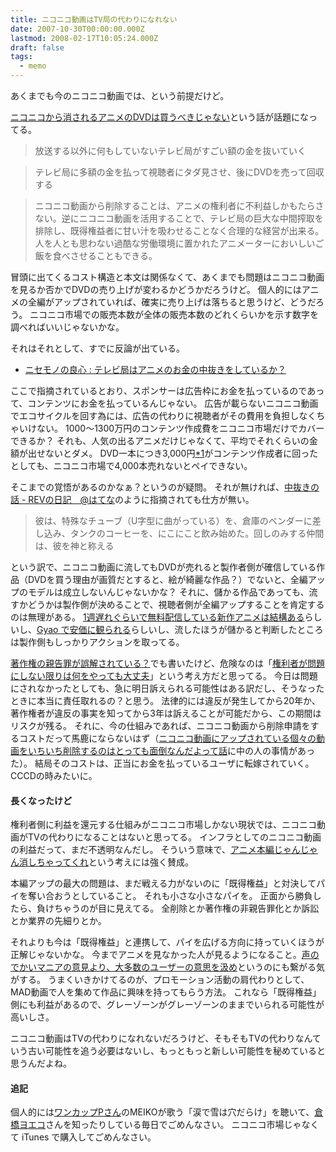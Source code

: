 ```yaml
---
title: ニコニコ動画はTV局の代わりになれない
date: 2007-10-30T00:00:00.000Z
lastmod: 2008-02-17T10:05:24.000Z
draft: false
tags:
  - memo
---
```


あくまでも今のニコニコ動画では、という前提だけど。

[ニコニコから消されるアニメのDVDは買うべきじゃない](http://d.hatena.ne.jp/pmoky/20071028/p1)という話が話題になってる。

> 放送する以外に何もしていないテレビ局がすごい額の金を抜いていく

> テレビ局に多額の金を払って視聴者にタダ見させ、後にDVDを売って回収する

> ニコニコ動画から削除することは、アニメの権利者に不利益しかもたらさない。逆にニコニコ動画を活用することで、テレビ局の巨大な中間搾取を排除し、既得権益者に甘い汁を吸わせることなく合理的な経営が出来る。人を人とも思わない過酷な労働環境に置かれたアニメーターにおいしいご飯を食べさせることもできる。

冒頭に出てくるコスト構造と本文は関係なくて、あくまでも問題はニコニコ動画を見るか否かでDVDの売り上げが変わるかどうかだろうけど。 個人的にはアニメの全編がアップされていれば、確実に売り上げは落ちると思うけど、どうだろう。 ニコニコ市場での販売本数が全体の販売本数のどれくらいかを示す数字を調べればいいじゃないかな。

それはそれとして、すでに反論が出ている。

- [ニセモノの良心 : テレビ局はアニメのお金の中抜きをしているか？](http://soulwarden.exblog.jp/6469132/)

ここで指摘されているとおり、スポンサーは広告枠にお金を払っているのであって、コンテンツにお金を払っているんじゃない。 広告が載らないニコニコ動画でエコサイクルを回す為には、広告の代わりに視聴者がその費用を負担しなくちゃいけない。 1000〜1300万円のコンテンツ作成費をニコニコ市場だけでカバーできるか？ それも、人気の出るアニメだけじゃなくて、平均でそれくらいの金額が出せないとダメ。 DVD一本につき3,000円[\*1](# "ちょっと多めな気がする")がコンテンツ作成者に回ったとしても、ニコニコ市場で4,000本売れないとペイできない。

そこまでの覚悟があるのかなぁ？というのが疑問。 それが無ければ、[中抜きの話 - REVの日記　@はてな](http://d.hatena.ne.jp/REV/20071030/p1)のように指摘されても仕方が無い。

> 彼は、特殊なチューブ（U字型に曲がっている）を、倉庫のベンダーに差し込み、タンクのコーヒーを、にこにこと飲み始めた。回しのみする仲間は、彼を神と称える

という訳で、ニコニコ動画に流してもDVDが売れると製作者側が確信している作品（DVDを買う理由が画質だとすると、絵が綺麗な作品？）でないと、全編アップのモデルは成立しないんじゃないかな？ それに、儲かる作品であっても、流すかどうかは製作側が決めることで、視聴者側が全編アップすることを肯定するのは無理がある。 [1週遅れぐらいで無料配信している新作アニメは結構ある](http://artifact-jp.com/2007/10/30/anime-businessmodel/)らしいし、[Gyao で安価に観られる](http://deztec.jp/design/07/10/29_Gyao.html)らしいし、流したほうが儲かると判断したところは製作側もしっかりアクションを取ってる。

[著作権の親告罪が誤解されている？](/posts/20071021/p01)でも書いたけど、危険なのは「[権利者が問題にしない限りは何をやっても大丈夫](http://d.hatena.ne.jp/pmoky/20071028/p2)」という考え方だと思ってる。 今日は問題にされなかったとしても、急に明日訴えられる可能性はある訳だし、そうなったときに本当に責任取れるの？と思う。 法律的には違反が発生してから20年か、著作権者が違反の事実を知ってから3年は訴えることが可能だから、この期間はリスクが残る。 それに、今の仕組みであれば、ニコニコ動画から削除申請をするコストだって馬鹿にならないはず（[ニコニコ動画にアップされている個々の動画をいちいち削除するのはとっても面倒なんだよって話](http://valisystem.seesaa.net/article/63456798.html)に中の人の事情があった）。 結局そのコストは、正当にお金を払っているユーザに転嫁されていく。CCCDの時みたいに。

#### 長くなったけど

権利者側に利益を還元する仕組みがニコニコ市場しかない現状では、ニコニコ動画がTVの代わりになることはないと思ってる。 インフラとしてのニコニコ動画の利益だって、まだ不透明なんだし。 そういう意味で、[アニメ本編じゃんじゃん消しちゃってくれ](http://d.hatena.ne.jp/taitoku/20071029)という考えには強く賛成。

本編アップの最大の問題は、まだ戦える力がないのに「既得権益」と対決してパイを奪い合おうとしていること。 それも小さな小さなパイを。 正面から勝負したら、負けちゃうのが目に見えてる。 全削除とか著作権の非親告罪化とか訴訟とか業界の先細りとか。

それよりも今は「既得権益」と連携して、パイを広げる方向に持っていくほうが正解じゃないかな。 今までアニメを見なかった人が見るようになること。[声のでかいマニアの意見より、大多数のユーザーの意思を汲め](http://d.hatena.ne.jp/magamin/20071030/p1)というのにも繋がる気がする。 うまくいきかけてるのが、プロモーション活動の肩代わりとして、MAD動画で人を集めて作品に興味を持ってもらう方法。 これなら「既得権益」側にも利益があるので、グレーゾーンがグレーゾーンのままでいられる可能性が高いしさ。

ニコニコ動画はTVの代わりになれないだろうけど、そもそもTVの代わりなんていう古い可能性を追う必要はないし、もっともっと新しい可能性を秘めていると思うんだよね。

#### 追記

個人的には[ワンカップPさん](http://www.nicovideo.jp/mylist/1533584/2573798)のMEIKOが歌う「涙で雪は穴だらけ」を聴いて、[倉橋ヨエコ](http://ja.wikipedia.org/wiki/%E5%80%89%E6%A9%8B%E3%83%A8%E3%82%A8%E3%82%B3)さんを知ったりしている毎日でごめんなさい。 ニコニコ市場じゃなくて iTunes で購入してごめんなさい。
